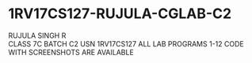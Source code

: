 # 1RV17CS127-RUJULA-CGLAB-C2

RUJULA SINGH R <br />
CLASS 7C
BATCH C2
USN 1RV17CS127
ALL LAB PROGRAMS 1-12 CODE WITH SCREENSHOTS ARE AVAILABLE

